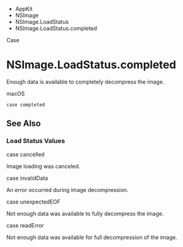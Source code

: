 

- AppKit
- NSImage
- NSImage.LoadStatus
-  NSImage.LoadStatus.completed 

Case

# NSImage.LoadStatus.completed

Enough data is available to completely decompress the image.

macOS

``` source
case completed
```

## See Also

### Load Status Values

case cancelled

Image loading was canceled.

case invalidData

An error occurred during image decompression.

case unexpectedEOF

Not enough data was available to fully decompress the image.

case readError

Not enough data was available for full decompression of the image.

